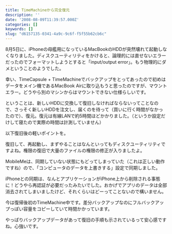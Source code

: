 ```yaml
---
title: TimeMachineから完全復元
description: ''
date: '2008-08-09T11:39:57.000Z'
categories: []
keywords: []
slug: "d6157135-0341-4a9c-9c6f-f5f55b62cb6c"
---
```

8月5日に、iPhoneの母艦用になっているMacBookのHDDが突然壊れて起動しなくなりました。ディスクユーティリティをかけると、論理的には直せないエラーだったのでフォーマットしようとすると「input/output error」。もう物理的にダメということのようでした。

幸い、TimeCapsule + TimeMachineでバックアップをとってあったので初めはデータをメイン機であるMacBook Airに取り込もうと思ったのですが、マウントエラー。どうやら別のマシンからはマウントできない仕様らしいです。

ということは、新しいHDDに交換して復旧しなければならないってことなので、さっそく新しいHDDを注文し、届くのを待って（買いに行く時間がなかったので）、復元。復元は有線LANで約5時間ほどかかりました。（というか設定だけして寝たので実際の時間は計測していません）

以下復旧後の軽いポイントを。

復旧して、再起動し、まずやることはなんといってもディスクユーティリティですよね。権限の復旧で大量のファイルの権限の修正が入りましたよ。

MobileMeは、同期していない状態にもどってしまっていた（これは正しい動作ですね）ので、「コンピュータのデータを上書きする」設定で同期しました。

iPhoneとの同期は、なんとアプリケーションがiPhone上から削除される事態に！どうやら再認証が必要だったみたいでした。おかげでアプリのデータは全部消去されてしまいましたけど、それくらいはどーってことないので構いません。

今は復帰後初のTimeMachine中です。差分バックアップなのにフルバックアップっぽい容量をコピーしていて時間かかっています。

やっぱりバックアップデータがあって復旧の手順も示されているって安心感ですね。心強いです。